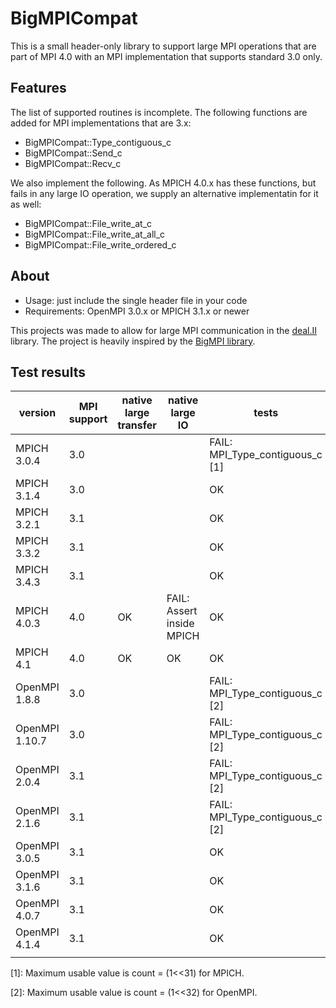 # BigMPICompat

This is a small header-only library to support large MPI operations
that are part of MPI 4.0 with an MPI implementation that supports
standard 3.0 only.

## Features

The list of supported routines is incomplete. The following functions
are added for MPI implementations that are 3.x:
- BigMPICompat::Type_contiguous_c
- BigMPICompat::Send_c
- BigMPICompat::Recv_c

We also implement the following. As MPICH 4.0.x has these functions, but fails in any large IO operation, we supply an alternative implementatin for it as well:
- BigMPICompat::File_write_at_c
- BigMPICompat::File_write_at_all_c
- BigMPICompat::File_write_ordered_c

## About

- Usage: just include the single header file in your code
- Requirements: OpenMPI 3.0.x or MPICH 3.1.x or newer

This projects was made to allow for large MPI communication in the [deal.II](https://dealii.org) library. The project is heavily inspired by the [BigMPI library](https://github.com/jeffhammond/BigMPI).


## Test results

| version        | MPI support | native large transfer | native large IO           | tests                                   |
|----------------|-------------|-----------------------|---------------------------|-----------------------------------------|	
| MPICH 3.0.4    |         3.0 |                       |                           | FAIL: MPI_Type_contiguous_c [1]         |
| MPICH 3.1.4    |         3.0 |                       |                           | OK                                      |
| MPICH 3.2.1    |         3.1 |                       |                           | OK                                      |
| MPICH 3.3.2    |         3.1 |                       |                           | OK                                      |
| MPICH 3.4.3    |         3.1 |                       |                           | OK                                      |
| MPICH 4.0.3    |         4.0 | OK                    | FAIL: Assert inside MPICH | OK                                      |
| MPICH 4.1      |         4.0 | OK                    | OK                        | OK                                      |
| OpenMPI 1.8.8  |         3.0 |                       |                           | FAIL: MPI_Type_contiguous_c [2]         |
| OpenMPI 1.10.7 |         3.0 |                       |                           | FAIL: MPI_Type_contiguous_c [2]         |
| OpenMPI 2.0.4  |         3.1 |                       |                           | FAIL: MPI_Type_contiguous_c [2]         |
| OpenMPI 2.1.6  |         3.1 |                       |                           | FAIL: MPI_Type_contiguous_c [2]         |
| OpenMPI 3.0.5  |         3.1 |                       |                           | OK                                      |
| OpenMPI 3.1.6  |         3.1 |                       |                           | OK                                      |
| OpenMPI 4.0.7  |         3.1 |                       |                           | OK                                      |
| OpenMPI 4.1.4  |         3.1 |                       |                           | OK                                      |
|                |             |                       |                           |                                         |

[1]: Maximum usable value is count = (1<<31) for MPICH.

[2]: Maximum usable value is count = (1<<32) for OpenMPI.
